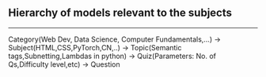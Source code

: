 ## Hierarchy of models relevant to the subjects
<hr>
Category(Web Dev, Data Science, Computer Fundamentals,...) -> Subject(HTML,CSS,PyTorch,CN,..) -> Topic(Semantic tags,Subnetting,Lambdas in python) -> Quiz(Parameters: No. of Qs,Difficulty level,etc) -> Question